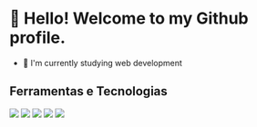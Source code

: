 # 👋 Hello! Welcome to my Github profile.

- 🌱 I'm currently studying web development

## Ferramentas e Tecnologias

<img src="https://cdn.jsdelivr.net/gh/devicons/devicon/icons/html5/html5-original-wordmark.svg" />

<img src="https://cdn.jsdelivr.net/gh/devicons/devicon/icons/css3/css3-original-wordmark.svg" />

<img src="https://cdn.jsdelivr.net/gh/devicons/devicon/icons/javascript/javascript-original.svg" />
          
<img src="https://cdn.jsdelivr.net/gh/devicons/devicon/icons/git/git-original.svg" />

<img src="https://cdn.jsdelivr.net/gh/devicons/devicon/icons/github/github-original.svg" />
<!--
**apolomoraes/apolomoraes** is a ✨ _special_ ✨ repository because its `README.md` (this file) appears on your GitHub profile.

Here are some ideas to get you started:

- 🔭 I’m currently working on ...

- 👯 I’m looking to collaborate on ...
- 🤔 I’m looking for help with ...
- 💬 Ask me about ...
- 📫 How to reach me: ...
- 😄 Pronouns: ...
- ⚡ Fun fact: ...
-->
